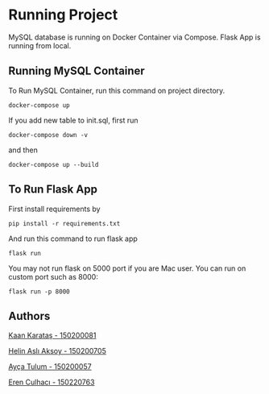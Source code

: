 # Running Project

MySQL database is running on Docker Container via Compose.
Flask App is running from local.

## Running MySQL Container

To Run MySQL Container, run this command on project directory.

```shell
docker-compose up
```

If you add new table to init.sql, first run

```shell
docker-compose down -v
```

and then

```shell
docker-compose up --build
```

## To Run Flask App

First install requirements by

```shell
pip install -r requirements.txt
```

And run this command to run flask app

```shell
flask run
```
You may not run flask on 5000 port if you are Mac user.
You can run on custom port such as 8000:

```shell
flask run -p 8000
``````

## Authors

[Kaan Karataş - 150200081](https://github.com/necrocultist)

[Helin Aslı Aksoy - 150200705](https://github.com/helinasli)

[Ayça Tulum - 150200057](https://github.com/atulum)

[Eren Culhacı - 150220763](https://github.com/erenculhaci)
